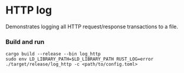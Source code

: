 # HTTP log

Demonstrates logging all HTTP request/response transactions to a file.

### Build and run
```
cargo build --release --bin log_http
sudo env LD_LIBRARY_PATH=$LD_LIBRARY_PATH RUST_LOG=error ./target/release/log_http -c <path/to/config.toml>
```